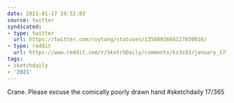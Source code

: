 ```yaml
---
date: 2021-01-17 19:52:03
source: twitter
syndicated:
- type: twitter
  url: https://twitter.com/roytang/statuses/1350893668127830016/
- type: reddit
  url: https://www.reddit.com/r/SketchDaily/comments/kz3s93/january_17th_origami/gjn500c/
tags:
- sketchdaily
- '2021'
---
```


Crane. Please excuse the comically poorly drawn hand #sketchdaily 17/365